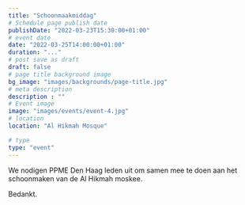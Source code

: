 ```yaml
---
title: "Schoonmaakmiddag"
# Schedule page publish date
publishDate: "2022-03-23T15:30:00+01:00"
# event date
date: "2022-03-25T14:00:00+01:00"
duration: "..."
# post save as draft
draft: false
# page title background image
bg_image: "images/backgrounds/page-title.jpg"
# meta description
description : ""
# Event image
image: "images/events/event-4.jpg"
# location
location: "Al Hikmah Mosque"

# type
type: "event"
---
```


We nodigen PPME Den Haag leden uit om samen mee te doen aan het schoonmaken van de Al Hikmah moskee.


Bedankt.